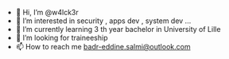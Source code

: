 - 👋 Hi, I’m @w4lck3r
- 👀 I’m interested in security , apps dev , system dev ...
- 🌱 I’m currently learning 3 th year bachelor in University of Lille
- 💞️ I’m looking for traineeship
- 📫 How to reach me badr-eddine.salmi@outlook.com
<!---
w4lck3r/w4lck3r is a ✨ special ✨ repository because its `README.md` (this file) appears on your GitHub profile.
You can click the Preview link to take a look at your changes.
--->
